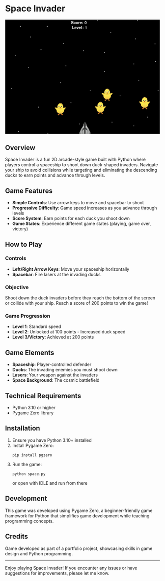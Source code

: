 # Space Invader

![Space Invader Game Preview](preview.png)

## Overview
Space Invader is a fun 2D arcade-style game built with Python where players control a spaceship to shoot down duck-shaped invaders. Navigate your ship to avoid collisions while targeting and eliminating the descending ducks to earn points and advance through levels.

## Game Features
- **Simple Controls**: Use arrow keys to move and spacebar to shoot
- **Progressive Difficulty**: Game speed increases as you advance through levels
- **Score System**: Earn points for each duck you shoot down
- **Game States**: Experience different game states (playing, game over, victory)

## How to Play

### Controls
- **Left/Right Arrow Keys**: Move your spaceship horizontally
- **Spacebar**: Fire lasers at the invading ducks

### Objective
Shoot down the duck invaders before they reach the bottom of the screen or collide with your ship. Reach a score of 200 points to win the game!

### Game Progression
- **Level 1**: Standard speed
- **Level 2**: Unlocked at 100 points - Increased duck speed
- **Level 3/Victory**: Achieved at 200 points

## Game Elements
- **Spaceship**: Player-controlled defender
- **Ducks**: The invading enemies you must shoot down
- **Lasers**: Your weapon against the invaders
- **Space Background**: The cosmic battlefield

## Technical Requirements
- Python 3.10 or higher
- Pygame Zero library

## Installation

1. Ensure you have Python 3.10+ installed
2. Install Pygame Zero:
   ```
   pip install pgzero
   ```
3. Run the game:
   ```
   python space.py
   ```
   or open with IDLE and run from there

## Development
This game was developed using Pygame Zero, a beginner-friendly game framework for Python that simplifies game development while teaching programming concepts.

## Credits
Game developed as part of a portfolio project, showcasing skills in game design and Python programming.

---

Enjoy playing Space Invader! If you encounter any issues or have suggestions for improvements, please let me know.
